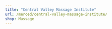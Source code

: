 ```yaml
---
title: "Central Valley Massage Institute"
url: /merced/central-valley-massage-institute/
shop: Massage
---
```

